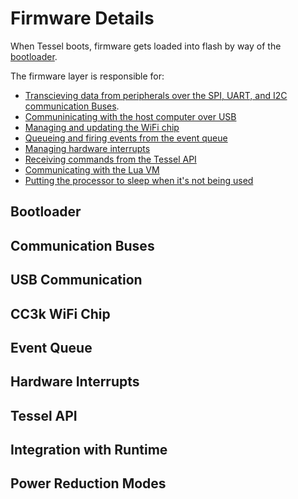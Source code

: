 # Firmware Details

When Tessel boots, firmware gets loaded into flash by way of the [bootloader](#bootloader).

The firmware layer is responsible for:

- [Transcieving data from peripherals over the SPI, UART, and I2C communication Buses](#communication-busses). 
- [Communinicating with the host computer over USB](#usb-communication)
- [Managing and updating the WiFi chip](#cc3k-wifi-chip)
- [Queueing and firing events from the event queue](#event-queue)
- [Managing hardware interrupts](#hardware-interrupts)
- [Receiving commands from the Tessel API](#tessel-api)
- [Communicating with the Lua VM](#integrating-with-runtime)
- [Putting the processor to sleep when it's not being used](#power-reduction-modes)

## Bootloader

## Communication Buses 

## USB Communication

## CC3k WiFi Chip

## Event Queue

## Hardware Interrupts

## Tessel API

## Integration with Runtime

## Power Reduction Modes

